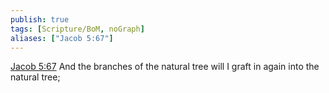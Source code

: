 ```yaml
---
publish: true
tags: [Scripture/BoM, noGraph]
aliases: ["Jacob 5:67"]
---
```

[Jacob 5:67](https://churchofjesuschrist.org/study/scriptures/bofm/jacob/5?lang=eng&id=p67#p67) And the branches of the natural tree will I graft in again into the natural tree;
